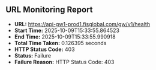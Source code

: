 ## URL Monitoring Report

- **URL:** https://api-gw1-prod1.fisglobal.com/gw/v1/health
- **Start Time:** 2025-10-09T15:33:55.864523
- **End Time:** 2025-10-09T15:33:55.990918
- **Total Time Taken:** 0.126395 seconds
- **HTTP Status Code:** 403
- **Status:** Failure
- **Failure Reason:** HTTP Status Code: 403
